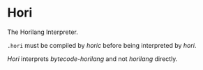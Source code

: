 # Hori
The Horilang Interpreter.

`.hori` must be compiled by _horic_ before being interpreted by _hori_.

_Hori_ interprets _bytecode-horilang_ and not _horilang_ directly.
